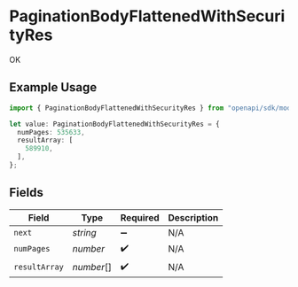 # PaginationBodyFlattenedWithSecurityRes

OK

## Example Usage

```typescript
import { PaginationBodyFlattenedWithSecurityRes } from "openapi/sdk/models/operations";

let value: PaginationBodyFlattenedWithSecurityRes = {
  numPages: 535633,
  resultArray: [
    589910,
  ],
};
```

## Fields

| Field              | Type               | Required           | Description        |
| ------------------ | ------------------ | ------------------ | ------------------ |
| `next`             | *string*           | :heavy_minus_sign: | N/A                |
| `numPages`         | *number*           | :heavy_check_mark: | N/A                |
| `resultArray`      | *number*[]         | :heavy_check_mark: | N/A                |